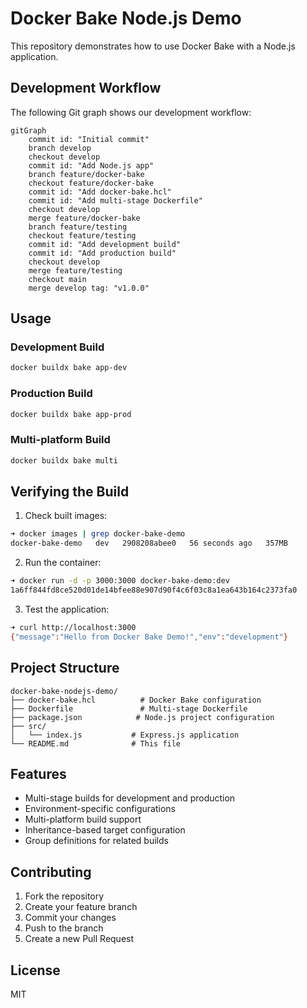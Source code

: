# Docker Bake Node.js Demo

This repository demonstrates how to use Docker Bake with a Node.js application.

## Development Workflow

The following Git graph shows our development workflow:

```mermaid
gitGraph
    commit id: "Initial commit"
    branch develop
    checkout develop
    commit id: "Add Node.js app"
    branch feature/docker-bake
    checkout feature/docker-bake
    commit id: "Add docker-bake.hcl"
    commit id: "Add multi-stage Dockerfile"
    checkout develop
    merge feature/docker-bake
    branch feature/testing
    checkout feature/testing
    commit id: "Add development build"
    commit id: "Add production build"
    checkout develop
    merge feature/testing
    checkout main
    merge develop tag: "v1.0.0"
```

## Usage

### Development Build
```bash
docker buildx bake app-dev
```

### Production Build
```bash
docker buildx bake app-prod
```

### Multi-platform Build
```bash
docker buildx bake multi
```

## Verifying the Build

1. Check built images:
```bash
➜ docker images | grep docker-bake-demo
docker-bake-demo   dev   2908208abee0   56 seconds ago   357MB
```

2. Run the container:
```bash
➜ docker run -d -p 3000:3000 docker-bake-demo:dev
1a6ff844fd8ce520d01de14bfee88e907d90f4c6f03c8a1ea643b164c2373fa0
```

3. Test the application:
```bash
➜ curl http://localhost:3000
{"message":"Hello from Docker Bake Demo!","env":"development"}
```

## Project Structure

```
docker-bake-nodejs-demo/
├── docker-bake.hcl          # Docker Bake configuration
├── Dockerfile               # Multi-stage Dockerfile
├── package.json            # Node.js project configuration
├── src/
│   └── index.js           # Express.js application
└── README.md              # This file
```

## Features

- Multi-stage builds for development and production
- Environment-specific configurations
- Multi-platform build support
- Inheritance-based target configuration
- Group definitions for related builds

## Contributing

1. Fork the repository
2. Create your feature branch
3. Commit your changes
4. Push to the branch
5. Create a new Pull Request

## License

MIT